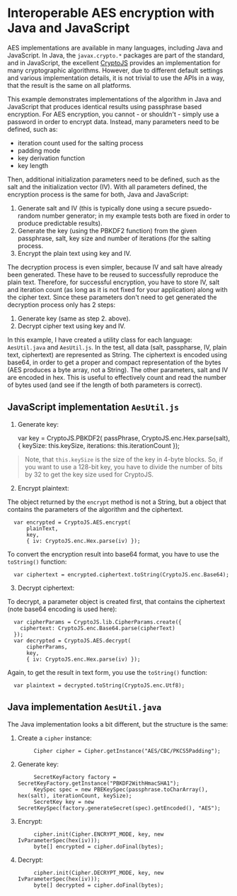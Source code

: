 Interoperable AES encryption with Java and JavaScript
=====================================================

AES implementations are available in many languages, including Java and JavaScript. In Java, the `javax.crypto.*` 
packages are part of the standard, and in JavaScript, the excellent [CryptoJS][1] provides an implementation for many 
cryptographic algorithms. However, due to different default settings and various implementation details, it is not 
trivial to use the APIs in a way, that the result is the same on all platforms.

This example demonstrates implementations of the algorithm in Java and JavaScript that produces identical results using
passphrase based encryption. For AES encryption, you cannot - or shouldn't - simply use a password in order to encrypt
data. Instead, many parameters need to be defined, such as:

* iteration count used for the salting process
* padding mode
* key derivation function
* key length

Then, additional initialization parameters need to be defined, such as the salt and the initialization vector (IV). With
all parameters defined, the encryption process is the same for both, Java and JavaScript:

1. Generate salt and IV (this is typically done using a secure psuedo-random number generator; in my example tests both
are fixed in order to produce predictable results).
2. Generate the key (using the PBKDF2 function) from the given passphrase, salt, key size and number of iterations (for
the salting process.
3. Encrypt the plain text using key and IV.

The decryption process is even simpler, because IV and salt have already been generated. These have to be reused to 
successfully reproduce the plain text. Therefore, for successful encryption, you have to store IV, salt and
iteration count (as long as it is not fixed for your application) along with the cipher text. Since these parameters 
don't need to get generated the decryption process only has 2 steps:

1.  Generate key (same as step 2. above).
2.  Decrypt cipher text using key and IV.

In this example, I have created a utility class for each language: `AesUtil.java` and `AesUtil.js`. In the test, all
data (salt, passpharse, IV, plain text, ciphertext) are represented as String. The ciphertext is encoded using base64,
in order to get a proper and compact representation of the bytes (AES produces a byte array, not a String). The other
parameters, salt and IV are encoded in hex. This is useful to effectively count and read the number of bytes used
(and see if the length of both parameters is correct).

## JavaScript implementation `AesUtil.js`

1. Generate key:

      var key = CryptoJS.PBKDF2(
          passPhrase, 
          CryptoJS.enc.Hex.parse(salt),
          { keySize: this.keySize, iterations: this.iterationCount });


> Note, that `this.keySize` is the size of the key in 4-byte blocks. So, if you want to use a 128-bit key, you have to 
divide the number of bits by 32 to get the key size used for CryptoJS.

2. Encrypt plaintext:

The object returned by the `encrypt` method is not a String, but a object that contains the parameters of the algorithm 
and the ciphertext.

      var encrypted = CryptoJS.AES.encrypt(
          plainText,
          key,
          { iv: CryptoJS.enc.Hex.parse(iv) });

To convert the encryption result into base64 format, you have to use the `toString()` function:

      var ciphertext = encrypted.ciphertext.toString(CryptoJS.enc.Base64);

3. Decrypt ciphertext:

To decrypt, a parameter object is created first, that contains the ciphertext (note base64 encoding is used here):

      var cipherParams = CryptoJS.lib.CipherParams.create({
        ciphertext: CryptoJS.enc.Base64.parse(cipherText)
      });
      var decrypted = CryptoJS.AES.decrypt(
          cipherParams,
          key,
          { iv: CryptoJS.enc.Hex.parse(iv) });

Again, to get the result in text form, you use the `toString()` function:

      var plaintext = decrypted.toString(CryptoJS.enc.Utf8);

## Java implementation `AesUtil.java`

The Java implementation looks a bit different, but the structure is the same:

1. Create a `cipher` instance:

            Cipher cipher = Cipher.getInstance("AES/CBC/PKCS5Padding");

2. Generate key:

            SecretKeyFactory factory = SecretKeyFactory.getInstance("PBKDF2WithHmacSHA1");
            KeySpec spec = new PBEKeySpec(passphrase.toCharArray(), hex(salt), iterationCount, keySize);
            SecretKey key = new SecretKeySpec(factory.generateSecret(spec).getEncoded(), "AES");

3. Encrypt:

            cipher.init(Cipher.ENCRYPT_MODE, key, new IvParameterSpec(hex(iv)));
            byte[] encrypted = cipher.doFinal(bytes);

4. Decrypt:

            cipher.init(Cipher.DECRYPT_MODE, key, new IvParameterSpec(hex(iv)));
            byte[] decrypted = cipher.doFinal(bytes);

 [1]: http://code.google.com/p/crypto-js
